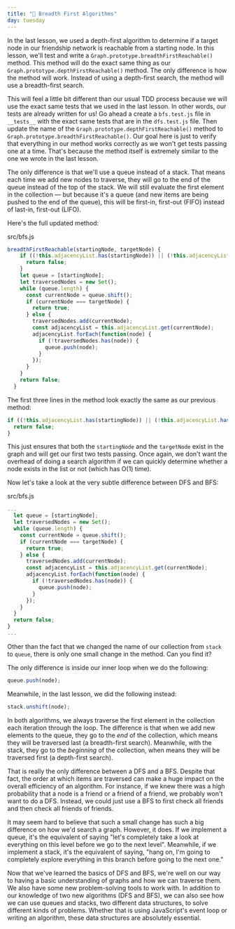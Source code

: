 ```yaml
---
title: "📓 Breadth First Algorithms"
day: tuesday
---
```


In the last lesson, we used a depth-first algorithm to determine if a target node in our friendship network is reachable from a starting node. In this lesson, we'll test and write a `Graph.prototype.breadthFirstReachable()` method. This method will do the exact same thing as our `Graph.prototype.depthFirstReachable()` method. The only difference is how the method will work. Instead of using a depth-first search, the method will use a breadth-first search.

This will feel a little bit different than our usual TDD process because we will use the exact same tests that we used in the last lesson. In other words, our tests are already written for us! Go ahead a create a `bfs.test.js` file in `__tests__` with the exact same tests that are in the `dfs.test.js` file. Then update the name of the `Graph.prototype.depthFirstReachable()` method to `Graph.prototype.breadthFirstReachable()`. Our goal here is just to verify that everything in our method works correctly as we won't get tests passing one at a time. That's because the method itself is extremely similar to the one we wrote in the last lesson.

The only difference is that we'll use a queue instead of a stack. That means each time we add new nodes to traverse, they will go to the end of the queue instead of the top of the stack. We will still evaluate the first element in the collection — but because it's a queue (and new items are being pushed to the end of the queue), this will be first-in, first-out (FIFO) instead of last-in, first-out (LIFO).

Here's the full updated method:

<div class="filename">src/bfs.js</div>

```js
breadthFirstReachable(startingNode, targetNode) {
    if ((!this.adjacencyList.has(startingNode)) || (!this.adjacencyList.has(targetNode))) {
      return false;
    }
    let queue = [startingNode];
    let traversedNodes = new Set();
    while (queue.length) {
      const currentNode = queue.shift();
      if (currentNode === targetNode) {
        return true;
      } else {
        traversedNodes.add(currentNode);
        const adjacencyList = this.adjacencyList.get(currentNode);
        adjacencyList.forEach(function(node) {
          if (!traversedNodes.has(node)) {
            queue.push(node);
          }
        });
      }
    }
    return false;
  }
```

The first three lines in the method look exactly the same as our previous method:

```js
if ((!this.adjacencyList.has(startingNode)) || (!this.adjacencyList.has(targetNode))) {
  return false;
}
```

This just ensures that both the `startingNode` and the `targetNode` exist in the graph and will get our first two tests passing. Once again, we don't want the overhead of doing a search algorithm if we can quickly determine whether a node exists in the list or not (which has O(1) time).

Now let's take a look at the very subtle difference between DFS and BFS:

<div class="filename">src/bfs.js</div>

```js
...
  let queue = [startingNode];
  let traversedNodes = new Set();
  while (queue.length) {
    const currentNode = queue.shift();
    if (currentNode === targetNode) {
      return true;
    } else {
      traversedNodes.add(currentNode);
      const adjacencyList = this.adjacencyList.get(currentNode);
      adjacencyList.forEach(function(node) {
        if (!traversedNodes.has(node)) {
          queue.push(node);
        }
      });
    }
  }
  return false;
}
...
```

Other than the fact that we changed the name of our collection from `stack` to `queue`, there is only one small change in the method. Can you find it?

The only difference is inside our inner loop when we do the following:

```js
queue.push(node);
```

Meanwhile, in the last lesson, we did the following instead:

```js
stack.unshift(node);
```

In both algorithms, we always traverse the first element in the collection each iteration through the loop. The difference is that when we add new elements to the queue, they go to the _end_ of the collection, which means they will be traversed last (a breadth-first search). Meanwhile, with the stack, they go to the _beginning_ of the collection, when means they will be traversed first (a depth-first search).

That is really the only difference between a DFS and a BFS. Despite that fact, the order at which items are traversed can make a huge impact on the overall efficiency of an algorithm. For instance, if we knew there was a high probability that a node is a friend or a friend of a friend, we probably won't want to do a DFS. Instead, we could just use a BFS to first check all friends and then check all friends of friends.

It may seem hard to believe that such a small change has such a big difference on how we'd search a graph. However, it does. If we implement a queue, it's the equivalent of saying "let's completely take a look at everything on this level before we go to the next level". Meanwhile, if we implement a stack, it's the equivalent of saying, "hang on, I'm going to completely explore everything in this branch before going to the next one."

Now that we've learned the basics of DFS and BFS, we're well on our way to having a basic understanding of graphs and how we can traverse them. We also have some new problem-solving tools to work with. In addition to our knowledge of two new algorithms (DFS and BFS), we can also see how we can use queues and stacks, two different data structures, to solve different kinds of problems. Whether that is using JavaScript's event loop or writing an algorithm, these data structures are absolutely essential.
